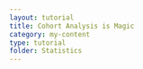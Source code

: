 ```yaml
---
layout: tutorial
title: Cohort Analysis is Magic
category: my-content
type: tutorial
folder: Statistics
---
```

